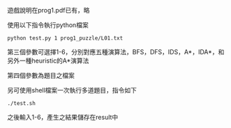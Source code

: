 遊戲說明在prog1.pdf已有，略

使用以下指令執行python檔案

`python test.py 1 prog1_puzzle/L01.txt`

第三個參數可選擇1-6，分別對應五種演算法，BFS，DFS，IDS，A*，IDA*，和另外一種heuristic的A*演算法

第四個參數為題目之檔案

另可使用shell檔案一次執行多道題目，指令如下

`./test.sh`

之後輸入1-6，產生之結果儲存在result中
